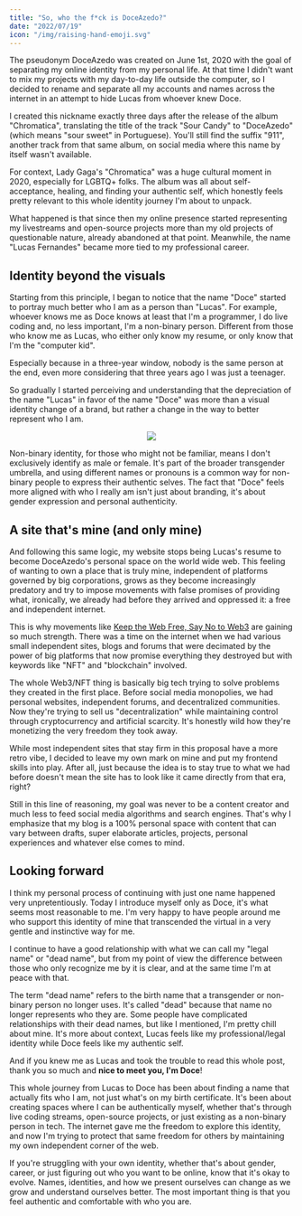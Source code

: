 ```yaml
---
title: "So, who the f*ck is DoceAzedo?"
date: "2022/07/19"
icon: "/img/raising-hand-emoji.svg"
---
```


The pseudonym DoceAzedo was created on June 1st, 2020 with the goal of separating my online identity from my personal life. At that time I didn't want to mix my projects with my day-to-day life outside the computer, so I decided to rename and separate all my accounts and names across the internet in an attempt to hide Lucas from whoever knew Doce.

I created this nickname exactly three days after the release of the album "Chromatica", translating the title of the track "Sour Candy" to "DoceAzedo" (which means "sour sweet" in Portuguese). You'll still find the suffix "911", another track from that same album, on social media where this name by itself wasn't available.

For context, Lady Gaga's "Chromatica" was a huge cultural moment in 2020, especially for LGBTQ+ folks. The album was all about self-acceptance, healing, and finding your authentic self, which honestly feels pretty relevant to this whole identity journey I'm about to unpack.

What happened is that since then my online presence started representing my livestreams and open-source projects more than my old projects of questionable nature, already abandoned at that point. Meanwhile, the name "Lucas Fernandes" became more tied to my professional career.

## Identity beyond the visuals

Starting from this principle, I began to notice that the name "Doce" started to portray much better who I am as a person than "Lucas". For example, whoever knows me as Doce knows at least that I'm a programmer, I do live coding and, no less important, I'm a non-binary person. Different from those who know me as Lucas, who either only know my resume, or only know that I'm the "computer kid".

Especially because in a three-year window, nobody is the same person at the end, even more considering that three years ago I was just a teenager.

So gradually I started perceiving and understanding that the depreciation of the name "Lucas" in favor of the name "Doce" was more than a visual identity change of a brand, but rather a change in the way to better represent who I am.

<p align="center">
  <img src="/img/old-taylor.gif">
</p>

Non-binary identity, for those who might not be familiar, means I don't exclusively identify as male or female. It's part of the broader transgender umbrella, and using different names or pronouns is a common way for non-binary people to express their authentic selves. The fact that "Doce" feels more aligned with who I really am isn't just about branding, it's about gender expression and personal authenticity.

## A site that's mine (and only mine)

And following this same logic, my website stops being Lucas's resume to become DoceAzedo's personal space on the world wide web. This feeling of wanting to own a place that is truly mine, independent of platforms governed by big corporations, grows as they become increasingly predatory and try to impose movements with false promises of providing what, ironically, we already had before they arrived and oppressed it: a free and independent internet.

This is why movements like [Keep the Web Free, Say No to Web3](https://yesterweb.org/no-to-web3) are gaining so much strength. There was a time on the internet when we had various small independent sites, blogs and forums that were decimated by the power of big platforms that now promise everything they destroyed but with keywords like "NFT" and "blockchain" involved.

The whole Web3/NFT thing is basically big tech trying to solve problems they created in the first place. Before social media monopolies, we had personal websites, independent forums, and decentralized communities. Now they're trying to sell us "decentralization" while maintaining control through cryptocurrency and artificial scarcity. It's honestly wild how they're monetizing the very freedom they took away.

While most independent sites that stay firm in this proposal have a more retro vibe, I decided to leave my own mark on mine and put my frontend skills into play. After all, just because the idea is to stay true to what we had before doesn't mean the site has to look like it came directly from that era, right?

Still in this line of reasoning, my goal was never to be a content creator and much less to feed social media algorithms and search engines. That's why I emphasize that my blog is a 100% personal space with content that can vary between drafts, super elaborate articles, projects, personal experiences and whatever else comes to mind.

## Looking forward

I think my personal process of continuing with just one name happened very unpretentiously. Today I introduce myself only as Doce, it's what seems most reasonable to me. I'm very happy to have people around me who support this identity of mine that transcended the virtual in a very gentle and instinctive way for me.

I continue to have a good relationship with what we can call my "legal name" or "dead name", but from my point of view the difference between those who only recognize me by it is clear, and at the same time I'm at peace with that.

The term "dead name" refers to the birth name that a transgender or non-binary person no longer uses. It's called "dead" because that name no longer represents who they are. Some people have complicated relationships with their dead names, but like I mentioned, I'm pretty chill about mine. It's more about context, Lucas feels like my professional/legal identity while Doce feels like my authentic self.

And if you knew me as Lucas and took the trouble to read this whole post, thank you so much and **nice to meet you, I'm Doce**!

This whole journey from Lucas to Doce has been about finding a name that actually fits who I am, not just what's on my birth certificate. It's been about creating spaces where I can be authentically myself, whether that's through live coding streams, open-source projects, or just existing as a non-binary person in tech. The internet gave me the freedom to explore this identity, and now I'm trying to protect that same freedom for others by maintaining my own independent corner of the web.

If you're struggling with your own identity, whether that's about gender, career, or just figuring out who you want to be online, know that it's okay to evolve. Names, identities, and how we present ourselves can change as we grow and understand ourselves better. The most important thing is that you feel authentic and comfortable with who you are.

